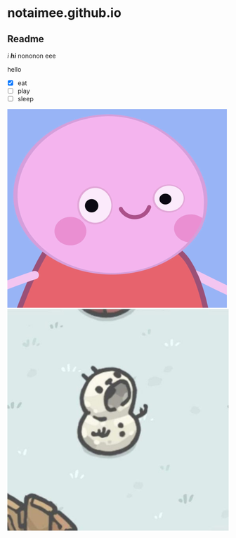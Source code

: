 # notaimee.github.io

## Readme
*i*
***hi***
nononon
eee

hello
- [x] eat
- [ ] play
- [ ] sleep

<img src="peppa.png" alt="cat" title="cat">
<img src="snowman.jpg" alt="pig" title="pig">